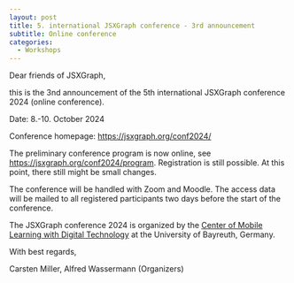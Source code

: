 ```yaml
---
layout: post
title: 5. international JSXGraph conference - 3rd announcement
subtitle: Online conference
categories:
  - Workshops
---
```


Dear friends of JSXGraph,

this is the 3nd announcement of the 5th international JSXGraph conference 2024 (online conference).

Date: 8.-10. October 2024

Conference homepage: <https://jsxgraph.org/conf2024/>

The preliminary conference program is now online, see <https://jsxgraph.org/conf2024/program>. Registration is still possible. At this point, there still might be small changes.

The conference will be handled with Zoom and Moodle. The access data will be mailed to all registered participants two days before the start of the conference.

The JSXGraph conference 2024 is organized by the [Center of Mobile Learning with Digital Technology](https://mobile-learning.uni-bayreuth.de/) at the University of Bayreuth, Germany.

With best regards,

Carsten Miller, Alfred Wassermann
(Organizers)

